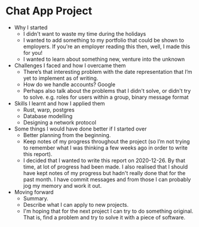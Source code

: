 # Chat App Project

- Why I started
  - I didn't want to waste my time during the holidays
  - I wanted to add something to my portfolio that could be shown to employers.
    If you're an employer reading this then, well, I made this for you!
  - I wanted to learn about something new, venture into the unknown
- Challenges I faced and how I overcame them
  - There’s that interesting problem with the date representation that I’m yet 
    to implement as of writing.
  - How do we handle accounts? Google
  - Perhaps also talk about the problems that I didn't solve, or didn't try to
    solve. e.g. roles for users within a group, binary message format
- Skills I learnt and how I applied them
  - Rust, warp, postgres
  - Database modelling
  - Designing a network protocol
- Some things I would have done better if I started over
  - Better planning from the beginning.
  - Keep notes of my progress throughout the project (so I’m not trying to
    remember what I was thinking a few weeks ago in order to write this report).
  - I decided that I wanted to write this report on 2020-12-26. By that time, at
    lot of progress had been made. I also realised that I should have kept notes
    of my progress but hadn't really done that for the past month. I have commit
    messages and from those I can probably jog my memory and work it out.
- Moving forward
  - Summary.
  - Describe what I can apply to new projects.
  - I'm hoping that for the next project I can try to do something original.
    That is, find a problem and try to solve it with a piece of software.
    